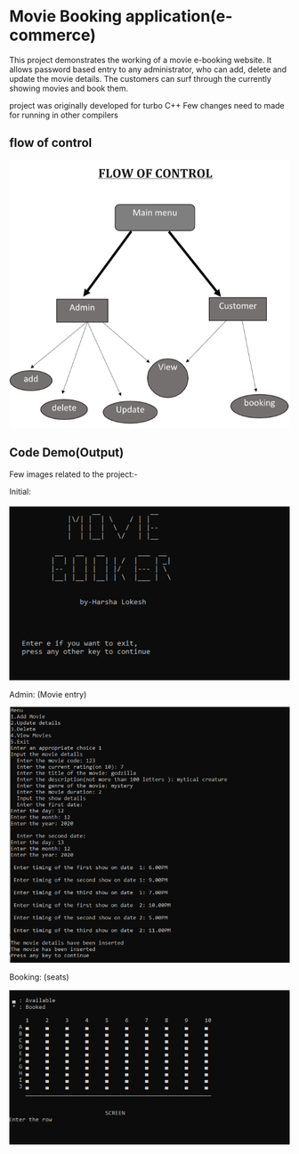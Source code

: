 # Movie Booking application(e-commerce)

This project demonstrates the working of a movie e-booking website.
It allows password based entry to any administrator, who can add, delete and update the movie details.
The customers can surf through the currently showing movies and book them.

project was originally developed for turbo C++
 Few changes need to made for running in other compilers

## flow of control

![](images/flowcontrol.PNG)

## Code Demo(Output)
Few images related to the project:-

Initial:

![](images/intro.png)

Admin: (Movie entry)

![](images/addmovie.png)

Booking: (seats)

![](images/seats.png)
